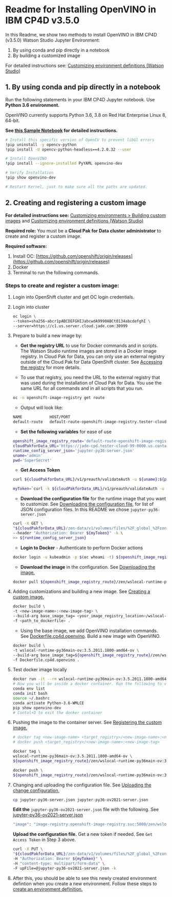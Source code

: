 # Readme for Installing OpenVINO in IBM CP4D v3.5.0

In this Readme, we show two methods to install OpenVINO in IBM CP4D (v3.5.0) Watson Studio Jupyter Environment:

1. By using conda and pip directly in a notebook
1. By building a customized image

For detailed instructions see: [Customizing environment definitions (Watson Studio)](https://www.ibm.com/docs/en/cloud-paks/cp-data/3.5.0?topic=environments-customizing)

## 1. By using conda and pip directly in a notebook

Run the following statements in your IBM CP4D Jupyter notebook. Use **Python 3.6 environment.**

OpenVINO currently supports Python 3.6, 3.8 on Red Hat Enterprise Linux 8, 64-bit.

**See [this Sample Notebook](ov-install-ibm-cp4d-jupyter.ipynb) for detailed instructions.**

```bash
# Install this specific version of OpenCV to prevent libGl errors
!pip uninstall -y opencv-python
!pip install -U opencv-python-headless==4.2.0.32 --user

# Install OpenVINO
!pip install --ignore-installed PyYAML openvino-dev

# Verify Installation
!pip show openvino-dev

# Restart Kernel, just to make sure all the paths are updated.
```


## 2. Creating and registering a custom image

**For detailed instructions see:** [Customizing environments > Building custom images](https://www.ibm.com/docs/en/cloud-paks/cp-data/3.5.0?topic=environments-building-custom-images) and [Customizing environment definitions (Watson Studio)](https://www.ibm.com/docs/en/cloud-paks/cp-data/3.5.0?topic=environments-customizing)

**Required role:** You must be a **Cloud Pak for Data cluster administrator** to create and register a custom image.

**Required software:**

1. Install OC: [https://github.com/openshift/origin/releases](https://github.com/openshift/origin/releases)
2. Docker
3. Terminal to run the following commands.

### Steps to create and register a custom image:

1. Login into OpenShift cluster and get OC login credentials.

1. Login into cluster

    ```bash
    oc login \
    --token=sha256~abcr1pABCDEFGHIJabcwdA9990ABCt0134abcdefghI \
    --server=https://c1.us.server.cloud.jade.com:30999
    ```

1. Prepare to build a new image by:
    - **Get the registry URL** to use for Docker commands and in scripts. The Watson Studio runtime images are stored in a Docker image registry. In Cloud Pak for Data, you can only use an external registry outside of the Cloud Pak for Data OpenShift cluster. See [Accessing the registry](https://www.ibm.com/docs/en/SSQNUZ_3.5.0/wsj/analyze-data/access-registry.html) for more details.

    - To use that registry, you need the URL to the external registry that was used during the installation of Cloud Pak for Data. You use the same URL for all commands and in all scripts that you run.

    ```bash
    oc -n openshift-image-registry get route
    ```

    - Output will look like:

    ```bash
    NAME            HOST/PORT                                                                                             PATH      SERVICES         PORT      TERMINATION   WILDCARD
    default-route   default-route-openshift-image-registry.tester-cloud-99-0000.us.containers.appdomain.cloud             image-registry   <all>     reencrypt     None
    ```

    - **Set the following variables** for ease of use

    ```bash
    openshift_image_registry_route='default-route-openshift-image-registry.tester-cloud-99-0000.us.containers.appdomain.cloud'
    cloudPakforData_URL='https://jade-cpd.tester-cloud-99-0000.us.containers.appdomain.cloud'
    runtime_config_server_json='jupyter-py36-server.json'
    uname='admin'
    pwd='SuperSecret'
    ```

    - **Get Access Token**

    ```bash
    curl ${cloudPakforData_URL}/v1/preauth/validateAuth -u ${uname}:${pwd}

    myToken=`curl -k ${cloudPakforData_URL}/v1/preauth/validateAuth -u ${uname}:${pwd} | sed -n -e 's/^.*accessToken":"//p' | cut -d'"' -f1`
    ```

    - **Download the configuration file** for the runtime image that you want to customize. See [Downloading the configuration file](https://www.ibm.com/docs/en/SSQNUZ_3.5.0/wsj/analyze-data/download-runtime-def.html), for list of JSON configuration files. In this README we chose  `jupyter-py36-server.json`

    ```bash
    curl -X GET \
    "${cloudPakforData_URL}/zen-data/v1/volumes/files/%2F_global_%2Fconfig%2F.runtime-definitions%2Fibm%2F${runtime_config_server_json}" \
    --header "Authorization: Bearer ${myToken}" -k \
    >> ${runtime_config_server_json}
    ```

    - **Login to Docker** - Authenticate to perform Docker actions

    ```bash
    docker login -u kubeadmin -p $(oc whoami -t) ${openshift_image_registry_route}
    ```

    - **Download the image** in the configuration. See [Downloading the image.](https://www.ibm.com/docs/en/SSQNUZ_3.5.0/wsj/analyze-data/download-base-image.html)

    ```bash
    docker pull ${openshift_image_registry_route}/zen/wslocal-runtime-py36main:3.5.2011.1800-amd64
    ```

1. Adding customizations and building a new image. See [Creating a custom image.](https://www.ibm.com/docs/en/SSQNUZ_3.5.0/wsj/analyze-data/create-customized-image.html)

    ```bash
    docker build \
    -t <new-image-name>:<new-image-tag> \
    --build-arg base_image_tag= <your_image_registry_location>/wslocal-x86-runtime-python36:master-273 \
    -f <path_to_dockerfile> .
    ```

    - Using the base image, we add OpenVINO installation commands. See [Dockerfile.cp4d.openvino](Dockerfile.cp4d.openvino). Build a new image with OpenVINO.

    ```bash
    docker build \
    -t wslocal-runtime-py36main-ov:3.5.2011.1800-amd64-ov \
    --build-arg base_image_tag=${openshift_image_registry_route}/zen/wslocal-runtime-py36main:3.5.2011.1800-amd64 \
    -f Dockerfile.cp4d.openvino .
    ```

1. Test docker image locally

    ```bash
    docker run -it --rm wslocal-runtime-py36main-ov:3.5.2011.1800-amd64-ov bash
    # Now you will be inside a docker container. Run the following to verify if OpenVINO is installed.
    conda env list
    conda init bash
    source ~/.bashrc
    conda activate Python-3.6-WMLCE
    pip show openvino-dev
    # Contol+D to exit the docker container
    ```

1. Pushing the image to the container server. See [Registering the custom image.](https://www.ibm.com/docs/en/SSQNUZ_3.5.0/wsj/analyze-data/register-image.html)

    ```bash
    # docker tag <new-image-name> <target_registry>/<new-image-name>:<new-image-tag>
    # docker push <target_registry>/<new-image-name>:<new-image-tag>
    ```

    ```bash
    docker tag \
    wslocal-runtime-py36main-ov:3.5.2011.1800-amd64-ov \
    ${openshift_image_registry_route}/zen/wslocal-runtime-py36main-ov:3.5.2011.1800-amd64-ov

    docker push \
    ${openshift_image_registry_route}/zen/wslocal-runtime-py36main-ov:3.5.2011.1800-amd64-ov
    ```

1. Changing and uploading the configuration file. See [Uploading the change configuration.](https://www.ibm.com/docs/en/SSQNUZ_3.5.0/wsj/analyze-data/upload-runtime-def.html)

    ```bash
    cp jupyter-py36-server.json jupyter-py36-ov2021-server.json
    ```

    **Edit the** `jupyter-py36-ov2021-server.json` file with the following. See [jupyter-py36-ov2021-server.json](jupyter-py36-ov2021-server.json)

    ```bash
    "image": "image-registry.openshift-image-registry.svc:5000/zen/wslocal-runtime-py36main-ov:3.5.2011.1800-amd64-ov",
    ```

    **Upload the configuration file.** Get a new token if needed. See `Get Access Token` in Step 3 above.

    ```bash
    curl -X PUT \
   "${cloudPakforData_URL}/zen-data/v1/volumes/files/%2F_global_%2Fconfig%2F.runtime-definitions%2Fibm" \
   -H "Authorization: Bearer ${myToken}" \
   -H "content-type: multipart/form-data" \
   -F upFile=@jupyter-py36-ov2021-server.json -k
    ```

1. After this, you should be able to see this newly created environment defintion when you create a new environment. Follow these steps to [create an environment definition.](https://www.ibm.com/docs/en/cloud-paks/cp-data/3.5.0?topic=images-using-custom-image-in-projects)
